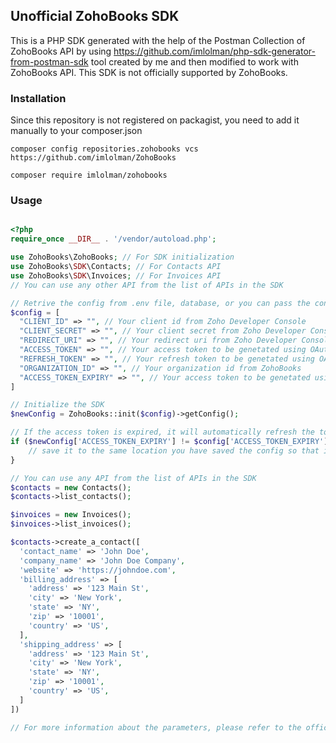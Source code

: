 ## Unofficial ZohoBooks SDK

This is a PHP SDK generated with the help of the Postman Collection of ZohoBooks API by using https://github.com/imlolman/php-sdk-generator-from-postman-sdk tool created by me and then modified to work with ZohoBooks API. This SDK is not officially supported by ZohoBooks.

### Installation

Since this repository is not registered on packagist, you need to add it manually to your composer.json

```
composer config repositories.zohobooks vcs https://github.com/imlolman/ZohoBooks
```

```
composer require imlolman/zohobooks
```

### Usage

```php

<?php
require_once __DIR__ . '/vendor/autoload.php';

use ZohoBooks\ZohoBooks; // For SDK initialization
use ZohoBooks\SDK\Contacts; // For Contacts API
use ZohoBooks\SDK\Invoices; // For Invoices API
// You can use any other API from the list of APIs in the SDK

// Retrive the config from .env file, database, or you can pass the config array directly
$config = [
  "CLIENT_ID" => "", // Your client id from Zoho Developer Console
  "CLIENT_SECRET" => "", // Your client secret from Zoho Developer Console
  "REDIRECT_URI" => "", // Your redirect uri from Zoho Developer Console
  "ACCESS_TOKEN" => "", // Your access token to be genetated using OAuth2
  "REFRESH_TOKEN" => "", // Your refresh token to be genetated using OAuth2
  "ORGANIZATION_ID" => "", // Your organization id from ZohoBooks
  "ACCESS_TOKEN_EXPIRY" => "", // Your access token to be genetated using OAuth2
]

// Initialize the SDK
$newConfig = ZohoBooks::init($config)->getConfig();

// If the access token is expired, it will automatically refresh the token
if ($newConfig['ACCESS_TOKEN_EXPIRY'] != $config['ACCESS_TOKEN_EXPIRY']) {
    // save it to the same location you have saved the config so that it can be used in the next request
}

// You can use any API from the list of APIs in the SDK
$contacts = new Contacts();
$contacts->list_contacts();

$invoices = new Invoices();
$invoices->list_invoices();

$contacts->create_a_contact([
  'contact_name' => 'John Doe',
  'company_name' => 'John Doe Company',
  'website' => 'https://johndoe.com',
  'billing_address' => [
    'address' => '123 Main St',
    'city' => 'New York',
    'state' => 'NY',
    'zip' => '10001',
    'country' => 'US',
  ],
  'shipping_address' => [
    'address' => '123 Main St',
    'city' => 'New York',
    'state' => 'NY',
    'zip' => '10001',
    'country' => 'US',
  ]
])

// For more information about the parameters, please refer to the official documentation at https://www.zoho.com/books/api/v3/
```
